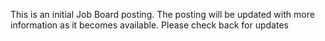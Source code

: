 This is an initial Job Board posting. The posting will be updated with more information as it becomes available. Please check back for updates
